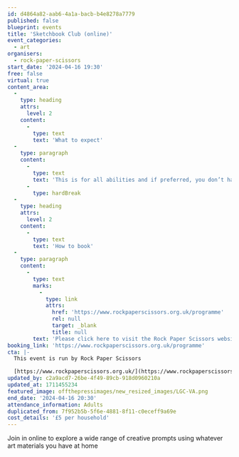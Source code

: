 ```yaml
---
id: d4864a82-aab6-4a1a-bacb-b4e8278a7779
published: false
blueprint: events
title: 'Sketchbook Club (online)'
event_categories:
  - art
organisers:
  - rock-paper-scissors
start_date: '2024-04-16 19:30'
free: false
virtual: true
content_area:
  -
    type: heading
    attrs:
      level: 2
    content:
      -
        type: text
        text: 'What to expect'
  -
    type: paragraph
    content:
      -
        type: text
        text: 'This is for all abilities and if preferred, you don’t have to be visible or contribute in any way if you choose. Everybody is welcome!'
      -
        type: hardBreak
  -
    type: heading
    attrs:
      level: 2
    content:
      -
        type: text
        text: 'How to book'
  -
    type: paragraph
    content:
      -
        type: text
        marks:
          -
            type: link
            attrs:
              href: 'https://www.rockpaperscissors.org.uk/programme'
              rel: null
              target: _blank
              title: null
        text: 'Please click here to visit the Rock Paper Scissors website and book your place.'
booking_link: 'https://www.rockpaperscissors.org.uk/programme'
cta: |-
  This event is run by Rock Paper Scissors

  [https://www.rockpaperscissors.org.uk/](https://www.rockpaperscissors.org.uk/)
updated_by: c2a9acd7-26be-4f49-89cb-918d0960210a
updated_at: 1711455234
featured_image: offthepressimages/new_resized_images/LGC-VA.png
end_date: '2024-04-16 20:30'
attendance_information: Adults
duplicated_from: 7f952b5b-5f6e-4881-8f11-c0eceff9a69e
cost_details: '£5 per household'
---
```

Join in online to explore a wide range of creative prompts using whatever art materials you have at home